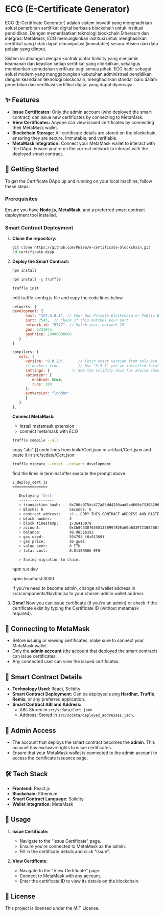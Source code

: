 # ECG (E-Certificate Generator)

ECG (E-Certificate Generator) adalah sistem inovatif yang menghadirkan solusi penerbitan sertifikat digital berbasis blockchain untuk institusi pendidikan. Dengan memanfaatkan teknologi blockchain Ethereum dan integrasi MetaMask, ECG memungkinkan institusi untuk menghasilkan sertifikat yang tidak dapat dimanipulasi (immutable) secara efisien dari data pelajar yang diinput. 

Sistem ini dibangun dengan kontrak pintar Solidity yang menjamin keamanan dan keaslian setiap sertifikat yang diterbitkan, sekaligus memberikan kemudahan verifikasi bagi semua pihak. ECG hadir sebagai solusi modern yang menggabungkan kebutuhan administrasi pendidikan dengan keandalan teknologi blockchain, menghadirkan standar baru dalam penerbitan dan verifikasi sertifikat digital yang dapat dipercaya.

## ✨ Features

- **Issue Certificates:** Only the admin account (who deployed the smart contract) can issue new certificates by connecting to MetaMask.
- **View Certificates:** Anyone can view issued certificates by connecting their MetaMask wallet.
- **Blockchain Storage:** All certificate details are stored on the blockchain, ensuring they are secure, immutable, and verifiable.
- **MetaMask Integration:** Connect your MetaMask wallet to interact with the DApp. Ensure you're on the correct network to interact with the deployed smart contract.

## 🚀 Getting Started

To get the Certificate DApp up and running on your local machine, follow these steps:

### Prerequisites

Ensure you have **Node.js**, **MetaMask**, and a preferred smart contract deployment tool installed.

### Smart Contract Deployment

1. **Clone the repository:**

   ```bash
   git clone https://github.com/PWira/e-certificate-blockchain.git
   cd certificate-dapp
   ```

2. **Deploy the Smart Contract:**


   ```bash
   npm install

   npm install -g truffle

   truffle init
   ```

   edit truffle-config.js file and copy the code lines below

   ```js
   networks: {
   development: {
         host: "127.0.0.1", // Your Own Private Blockchain or Public Blockchain network
         port: 7545,  // Check if this matches your port
         network_id: "5777", // Match your  network ID
         gas: 6721975,
         gasPrice: 20000000000
      }
   }
   ```

   ```js
   compilers: {
      solc: {
         version: "0.8.20",      // Fetch exact version from solc-bin (default: truffle's version)
         // docker: true,        // Use "0.5.1" you've installed locally with docker (default: false)
         settings: {          // See the solidity docs for advice about optimization and evmVersion
         optimizer: {
            enabled: true,
            runs: 200
         },
         evmVersion: "london"
         }
      }
   },
   ```
   **Connect MetaMask:**

   - install metamask extension
   - connect metamask with ECG

   ```bash
   truffle compile --all
   ```

   copy "abi" [] code lines from build/Cert.json or artifact/Cert.json and paste it in src/scdata/Cert.json

   ```bash
   truffle migrate --reset --network development
   ```

   find the lines in terminal after execute the prompt above.

   ```bash
   2_deploy_cert.js
   ================

      Deploying 'Cert'
      ----------------
      > transaction hash:    0x706a075dc477a85dd4290aad8e4600e733982968238c038d6fc92f64743c92ca
      > Blocks: 0            Seconds: 0
      > contract address:    <!-- COPY THIS CONTRACT ADDRESS AND PASTE IN deployed_addresses.js -->
      > block number:        3
      > block timestamp:     1736415079
      > account:             0xCb6C33876360135099f8DEa00b633E72365468fd
      > balance:             99.98516192
      > gas used:            594793 (0x91369)
      > gas price:           20 gwei
      > value sent:          0 ETH
      > total cost:          0.01189586 ETH

      > Saving migration to chain.
   ```

      npm run dev

      open localhost:3000

      If you're need to become admin, change all wallet address in src/components/Navbar.jsx to your chosen admin wallet address

6. **Done!** Now you can issue certificate (if you're an admin) or check if the certificate exist by typing the Certificate ID (without metamask required).

## 🔗 Connecting to MetaMask

- Before issuing or viewing certificates, make sure to connect your MetaMask wallet.
- Only the **admin account** (the account that deployed the smart contract) can issue certificates.
- Any connected user can view the issued certificates.

## 📜 Smart Contract Details

- **Technology Used:** React, Solidity
- **Smart Contract Deployment:** Can be deployed using **Hardhat**, **Truffle**, **Remix**, or any preferred application.
- **Smart Contract ABI and Address:** 
  - ABI: Stored in `src/scdata/Cert.json`.
  - Address: Stored in `src/scdata/deployed_addresses.json`.

## 👤 Admin Access

- The account that deploys the smart contract becomes the **admin**. This account has exclusive rights to issue certificates.
- Ensure that your MetaMask wallet is connected to the admin account to access the certificate issuance page.

## 🛠️ Tech Stack

- **Frontend:** React.js
- **Blockchain:** Ethereum
- **Smart Contract Language:** Solidity
- **Wallet Integration:** MetaMask

## 📝 Usage

1. **Issue Certificate:**
   - Navigate to the "Issue Certificate" page.
   - Ensure you're connected to MetaMask as the admin.
   - Fill in the certificate details and click "Issue".

2. **View Certificate:**
   - Navigate to the "View Certificate" page.
   - Connect to MetaMask with any account.
   - Enter the certificate ID to view its details on the blockchain.

## 📜 License

This project is licensed under the MIT License.

